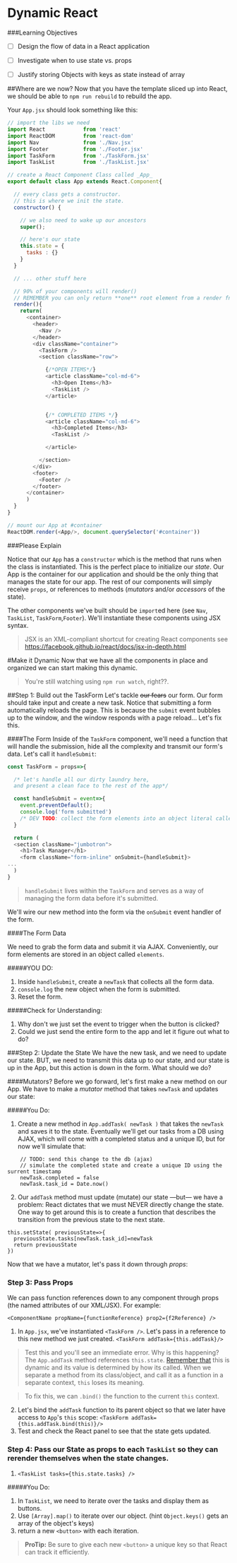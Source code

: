 # Dynamic React

###Learning Objectives
 - [ ] Design the flow of data in a React application
 - [ ] Investigate when to use state vs. props
 - [ ] Justify storing Objects with keys as state instead of array

 
##Where are we now?
Now that you have the template sliced up into React, we should be able to `npm run rebuild` to rebuild the app. 

Your `App.jsx` should look something like this:

```javascript
// import the libs we need
import React            from 'react'
import ReactDOM         from 'react-dom'
import Nav              from './Nav.jsx'
import Footer           from './Footer.jsx'
import TaskForm         from './TaskForm.jsx'
import TaskList         from './TaskList.jsx'

// create a React Component Class called _App_
export default class App extends React.Component{

  // every class gets a constructor.
  // this is where we init the state.
  constructor() {

    // we also need to wake up our ancestors
    super();

    // here's our state
    this.state = {
      tasks : {}
    }
  }

  // ... other stuff here

  // 90% of your components will render()
  // REMEMBER you can only return **one** root element from a render fn.
  render(){
    return(
      <container>
        <header>
          <Nav />
        </header>
        <div className="container">
          <TaskForm />
          <section className="row">

            {/*OPEN ITEMS*/}
            <article className="col-md-6">
              <h3>Open Items</h3>
              <TaskList />
            </article>


            {/* COMPLETED ITEMS */}
            <article className="col-md-6">
              <h3>Completed Items</h3>
              <TaskList />

            </article>

          </section>
        </div>
        <footer>
          <Footer />
        </footer>
      </container>
      )
  }
}

// mount our App at #container
ReactDOM.render(<App/>, document.querySelector('#container'))

```

###Please Explain

Notice that our `App` has a `constructor` which is the method that runs when the class is instantiated. This is the perfect place to initialize our _state_. Our App is the container for our application and should be the only thing that manages the state for our app. The rest of our components will simply receive `props`, or references to methods (_mutators_ and/or _accessors_ of the state). 

The other components we've built should be `import`ed here (see `Nav`, `TaskList`, `TaskForm`,`Footer`). We'll instantiate these components using JSX syntax.
> JSX is an XML-compliant shortcut for creating React components
> see https://facebook.github.io/react/docs/jsx-in-depth.html



#Make it Dynamic
Now that we have all the components in place and organized we can start making this dynamic.

>You're still watching using `npm run watch`, right??. 

##Step 1: Build out the TaskForm
Let's tackle  ~~our fears~~ our form. Our form should take input and create a new task. Notice that submitting a form automatically reloads the page. This is because the `submit` event bubbles up to the window, and the window responds with a page reload... Let's fix this.

####The Form
Inside of the `TaskForm` component, we'll need a function that will handle the submission, hide all the complexity and transmit our form's data. Let's call it `handleSubmit`:

```javascript
const TaskForm = props=>{

  /* let's handle all our dirty laundry here, 
  and present a clean face to the rest of the app*/

  const handleSubmit = event=>{
    event.preventDefault();
    console.log('form submitted')
    /* DEV TODO: collect the form elements into an object literal called newTask */
  }

  return (
  <section className="jumbotron">
    <h1>Task Manager</h1>
    <form className="form-inline" onSubmit={handleSubmit}>
...
  )
}

```
>`handleSubmit` lives within the `TaskForm` and serves as a way of managing the form data before it's submitted. 

We'll wire our new method into the form via the `onSubmit` event handler of the form.

####The Form Data

We need to grab the form data and submit it via AJAX. Conveniently, our form elements are stored in an object called `elements`. 

#####YOU DO: 
  1. Inside `handleSubmit`, create a `newTask` that collects all the form data. 
  2. `console.log` the new object when the form is submitted.
  3. Reset the form.

#####Check for Understanding: 
  1. Why don't we just set the event to trigger when the button is clicked?
  2. Could we just send the entire form to the app and let it figure out what to do? 


###Step 2: Update the State
We have the new task, and we need to update our state. BUT, we need to transmit this data up to our state, and our state is up in the App, but this action is down in the form. What should we do? 

####Mutators?
Before we go forward, let's first make a new method on our App. We have to make a _mutator_ method that takes `newTask` and updates our state:

#####You Do:
  1. Create a new method in `App.addTask( newTask )` that takes the `newTask` and saves it to the state. Eventually we'll get our tasks from a DB using AJAX, which will come with a completed status and a unique ID, but for now we'll simulate that:
```
    // TODO: send this change to the db (ajax)
    // simulate the completed state and create a unique ID using the surrent timestamp
    newTask.completed = false
    newTask.task_id = Date.now()
```
  2. Our `addTask` method must update (mutate) our state —but— we have a problem: React dictates that we must NEVER directly change the state. One way to get around this is to create a function that describes the transition from the previous state to the next state.
```
this.setState( previousState=>{
  previousState.tasks[newTask.task_id]=newTask
  return previousState
})
```

Now that we have a mutator, let's pass it down through _props_:

### Step 3: Pass Props
We can pass function references down to any component through props (the named attributes of our XML/JSX). For example:
```
<ComponentName propName={functionReference} prop2={f2Reference} />
```
  1. In `App.jsx`, we've instantiated `<TaskForm />`. Let's pass in a reference to this new method we just created. 
  `<TaskForm addTask={this.addTask}/>`
 >Test this and you'll see an immediate error. Why is this happening? The `App.addTask` method references `this.state`. [Remember that](https://github.com/getify/You-Dont-Know-JS/blob/master/this%20%26%20object%20prototypes/ch2.md) this is dynamic and its value is determined by how its called. When we separate a method from its class/object, and call it as a function in a separate context, `this` loses its meaning. 

 >To fix this, we can `.bind()` the function to the current `this` context.
   2. Let's bind the `addTask` function to its parent object so that we later have access to `App`'s `this` scope: 
   `<TaskForm addTask={this.addTask.bind(this)}/>`
   3. Test and check the React panel to see that the state gets updated.

### Step 4: Pass our State as props to each `TaskList` so they can rerender themselves when the state changes. 
  1. `<TaskList tasks={this.state.tasks} />`

#####You Do:
  1. In `TaskList`, we need to iterate over the tasks and display them as buttons.
  2. Use `[Array].map()` to iterate over our object. (hint `Object.keys()` gets an array of the object's keys)
  3. return a new `<button>` with each iteration. 

>**ProTip:** Be sure to give each new `<button>` a unique key so that React can track it efficiently. 


